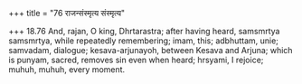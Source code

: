 +++
title = "76 राजन्संस्मृत्य संस्मृत्य"

+++
18.76 And, rajan, O king, Dhrtarastra; after having heard, samsmrtya
samsmrtya, while repeatedly remembering; imam, this; adbhuttam, unie;
samvadam, dialogue; kesava-arjunayoh, between Kesava and Arjuna; which
is punyam, sacred, removes sin even when heard; hrsyami, I rejoice;
muhuh, muhuh, every moment.
